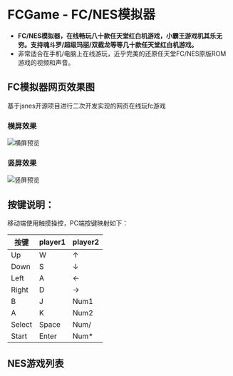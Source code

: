 # FCGame - FC/NES模拟器
- **FC/NES模拟器，在线畅玩八十款任天堂红白机游戏，小霸王游戏机其乐无穷。支持魂斗罗/超级玛丽/双截龙等等几十款任天堂红白机游戏。**
- 非常适合在手机/电脑上在线游玩，近乎完美的还原任天堂FC/NES原版ROM游戏的视频和声音。

## FC模拟器网页效果图
基于jsnes开源项目进行二次开发实现的网页在线玩fc游戏

### 横屏效果
![横屏预览](./landscape_mode.png)

### 竖屏效果
![竖屏预览](./portrait_mode.png)

## 按键说明：
移动端使用触摸操控，PC端按键映射如下：

| 按键 | player1 | player2 |
| - | - | - |
| Up | W | ↑ |
| Down | S | ↓ |
| Left | A | ← |
| Right | D | → |
| B | J | Num1 |
| A | K | Num2 |
| Select | Space | Num/ |
| Start | Enter | Num* |

## NES游戏列表